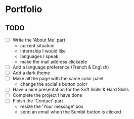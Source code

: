 # Portfolio

## TODO
- [ ] Write the 'About Me' part
  - current situation
  - internship I would like
  - languages I speak
  - make the mail address clickable
- [ ] Add a language preference (French & English)
- [ ] Add a dark theme
- [ ] Make all the page with the same color palet
  - change the social's button color
- [ ] Have a nice presentation for the Soft Skills & Hard Skills
- [ ] Complete the project I have done
- [ ] Finish the 'Contact' part
  - resize the 'Your message' box
  - send an email when the Sumbit button is clicked
